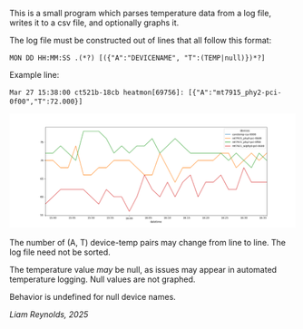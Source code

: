 This is a small program which parses temperature data from a log file, writes it to a csv file, and optionally graphs it.

The log file must be constructed out of lines that all follow this format:
~~~
MON DD HH:MM:SS .(*?) [({"A":"DEVICENAME", "T":(TEMP|null)})*?]
~~~
Example line:
~~~
Mar 27 15:38:00 ct521b-18cb heatmon[69756]: [{"A":"mt7915_phy2-pci-0f00","T":72.000}]
~~~

![Example graph](https://github.com/Counselor-Earl/Temperature-Graphing/blob/main/Temp_data_0.png)


The number of (A, T) device-temp pairs may change from line to line. The log file need not be sorted.

The temperature value _may_ be null, as issues may appear in automated temperature logging. Null values are not graphed.

Behavior is undefined for null device names.

_Liam Reynolds, 2025_
